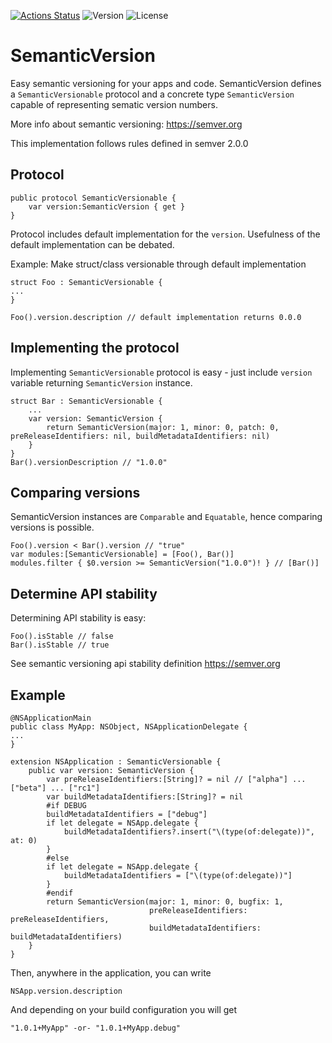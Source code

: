 [![Actions Status](https://github.com/gallinapassus/SemanticVersion/workflows/Swift/badge.svg)](https://github.com/gallinapassus/SemanticVersion/actions)
![Version](https://img.shields.io/static/v1?label=Version&message=0.1.0&color=green)
![License](https://img.shields.io/static/v1?label=License&message=CC0&color=green)

# SemanticVersion

Easy semantic versioning for your apps and code. SemanticVersion defines a `SemanticVersionable` protocol and a concrete type `SemanticVersion` capable of representing sematic version numbers.

More info about semantic versioning: https://semver.org

This implementation follows rules defined in semver 2.0.0

## Protocol

    public protocol SemanticVersionable {
        var version:SemanticVersion { get }
    }

Protocol includes default implementation for the `version`. Usefulness of the default implementation can be debated.

Example: Make struct/class versionable through default implementation

    struct Foo : SemanticVersionable {
    ...
    }
    
    Foo().version.description // default implementation returns 0.0.0

## Implementing the protocol

Implementing `SemanticVersionable` protocol is easy - just include `version` variable returning `SemanticVersion` instance.

    struct Bar : SemanticVersionable {
        ...
        var version: SemanticVersion {
            return SemanticVersion(major: 1, minor: 0, patch: 0, preReleaseIdentifiers: nil, buildMetadataIdentifiers: nil)
        }
    }
    Bar().versionDescription // "1.0.0"

## Comparing versions

SemanticVersion instances are `Comparable` and `Equatable`, hence comparing versions is possible.

    Foo().version < Bar().version // "true"
    var modules:[SemanticVersionable] = [Foo(), Bar()]
    modules.filter { $0.version >= SemanticVersion("1.0.0")! } // [Bar()]
    
## Determine API stability

Determining API stability is easy:

    Foo().isStable // false
    Bar().isStable // true

See semantic versioning api stability definition https://semver.org

## Example

    @NSApplicationMain
    public class MyApp: NSObject, NSApplicationDelegate {
    ...
    }

    extension NSApplication : SemanticVersionable {
        public var version: SemanticVersion {
            var preReleaseIdentifiers:[String]? = nil // ["alpha"] ... ["beta"] ... ["rc1"]
            var buildMetadataIdentifiers:[String]? = nil
            #if DEBUG
            buildMetadataIdentifiers = ["debug"]
            if let delegate = NSApp.delegate {
                buildMetadataIdentifiers?.insert("\(type(of:delegate))", at: 0)
            }
            #else
            if let delegate = NSApp.delegate {
                buildMetadataIdentifiers = ["\(type(of:delegate))"]
            }
            #endif
            return SemanticVersion(major: 1, minor: 0, bugfix: 1,
                                   preReleaseIdentifiers: preReleaseIdentifiers,
                                   buildMetadataIdentifiers: buildMetadataIdentifiers)
        }
    }

Then, anywhere in the application, you can write

    NSApp.version.description
    
And depending on your build configuration you will get

    "1.0.1+MyApp" -or- "1.0.1+MyApp.debug"
